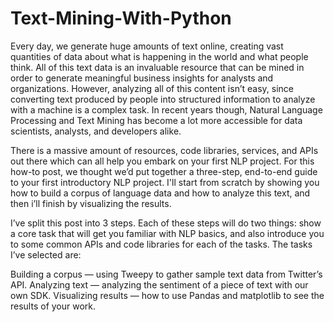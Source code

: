 # Text-Mining-With-Python

Every day, we generate huge amounts of text online, creating vast quantities of data about what is happening in the world and what people think. All of this text data is an invaluable resource that can be mined in order to generate meaningful business insights for analysts and organizations. However, analyzing all of this content isn’t easy, since converting text produced by people into structured information to analyze with a machine is a complex task. In recent years though, Natural Language Processing and Text Mining has become a lot more accessible for data scientists, analysts, and developers alike.

There is a massive amount of resources, code libraries, services, and APIs out there which can all help you embark on your first NLP project. For this how-to post, we thought we’d put together a three-step, end-to-end guide to your first introductory NLP project. I'll start from scratch by showing you how to build a corpus of language data and how to analyze this text, and then i’ll finish by visualizing the results.

I’ve split this post into 3 steps. Each of these steps will do two things: show a core task that will get you familiar with NLP basics, and also introduce you to some common APIs and code libraries for each of the tasks. The tasks I’ve selected are:

Building a corpus — using Tweepy to gather sample text data from Twitter’s API.
Analyzing text — analyzing the sentiment of a piece of text with our own SDK.
Visualizing results — how to use Pandas and matplotlib to see the results of your work.
